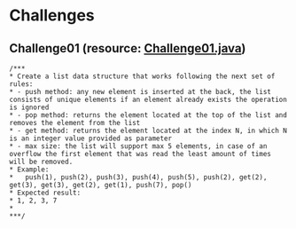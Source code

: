 # Challenges

## __Challenge01__ (resource: [Challenge01.java](./src/main/java/com/unosquare/challenge/datastructure01/Challenge01.java))
```
/***
* Create a list data structure that works following the next set of rules:
* - push method: any new element is inserted at the back, the list consists of unique elements if an element already exists the operation is ignored
* - pop method: returns the element located at the top of the list and removes the element from the list
* - get method: returns the element located at the index N, in which N is an integer value provided as parameter 
* - max size: the list will support max 5 elements, in case of an overflow the first element that was read the least amount of times will be removed.
* Example: 
*   push(1), push(2), push(3), push(4), push(5), push(2), get(2), get(3), get(3), get(2), get(1), push(7), pop()
* Expected result:
* 1, 2, 3, 7
*
***/
```
